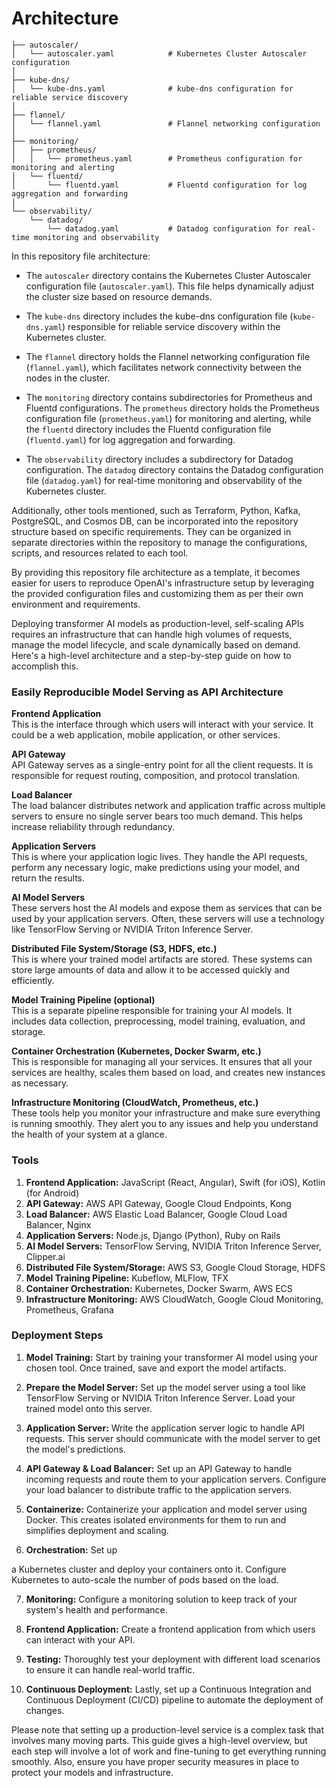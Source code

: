 # Architecture

```
├── autoscaler/
│   └── autoscaler.yaml            # Kubernetes Cluster Autoscaler configuration
│
├── kube-dns/
│   └── kube-dns.yaml              # kube-dns configuration for reliable service discovery
│
├── flannel/
│   └── flannel.yaml               # Flannel networking configuration
│
├── monitoring/
│   ├── prometheus/
│   │   └── prometheus.yaml        # Prometheus configuration for monitoring and alerting
│   └── fluentd/
│       └── fluentd.yaml           # Fluentd configuration for log aggregation and forwarding
│
└── observability/
    └── datadog/
        └── datadog.yaml           # Datadog configuration for real-time monitoring and observability

```

In this repository file architecture:

- The `autoscaler` directory contains the Kubernetes Cluster Autoscaler configuration file (`autoscaler.yaml`). This file helps dynamically adjust the cluster size based on resource demands.

- The `kube-dns` directory includes the kube-dns configuration file (`kube-dns.yaml`) responsible for reliable service discovery within the Kubernetes cluster.

- The `flannel` directory holds the Flannel networking configuration file (`flannel.yaml`), which facilitates network connectivity between the nodes in the cluster.

- The `monitoring` directory contains subdirectories for Prometheus and Fluentd configurations. The `prometheus` directory holds the Prometheus configuration file (`prometheus.yaml`) for monitoring and alerting, while the `fluentd` directory includes the Fluentd configuration file (`fluentd.yaml`) for log aggregation and forwarding.

- The `observability` directory includes a subdirectory for Datadog configuration. The `datadog` directory contains the Datadog configuration file (`datadog.yaml`) for real-time monitoring and observability of the Kubernetes cluster.

Additionally, other tools mentioned, such as Terraform, Python, Kafka, PostgreSQL, and Cosmos DB, can be incorporated into the repository structure based on specific requirements. They can be organized in separate directories within the repository to manage the configurations, scripts, and resources related to each tool.

By providing this repository file architecture as a template, it becomes easier for users to reproduce OpenAI's infrastructure setup by leveraging the provided configuration files and customizing them as per their own environment and requirements.


Deploying transformer AI models as production-level, self-scaling APIs requires an infrastructure that can handle high volumes of requests, manage the model lifecycle, and scale dynamically based on demand. Here's a high-level architecture and a step-by-step guide on how to accomplish this.

### Easily Reproducible Model Serving as API Architecture

**Frontend Application**  
This is the interface through which users will interact with your service. It could be a web application, mobile application, or other services.

**API Gateway**  
API Gateway serves as a single-entry point for all the client requests. It is responsible for request routing, composition, and protocol translation.

**Load Balancer**  
The load balancer distributes network and application traffic across multiple servers to ensure no single server bears too much demand. This helps increase reliability through redundancy.

**Application Servers**  
This is where your application logic lives. They handle the API requests, perform any necessary logic, make predictions using your model, and return the results.

**AI Model Servers**  
These servers host the AI models and expose them as services that can be used by your application servers. Often, these servers will use a technology like TensorFlow Serving or NVIDIA Triton Inference Server.

**Distributed File System/Storage (S3, HDFS, etc.)**  
This is where your trained model artifacts are stored. These systems can store large amounts of data and allow it to be accessed quickly and efficiently.

**Model Training Pipeline (optional)**  
This is a separate pipeline responsible for training your AI models. It includes data collection, preprocessing, model training, evaluation, and storage.

**Container Orchestration (Kubernetes, Docker Swarm, etc.)**  
This is responsible for managing all your services. It ensures that all your services are healthy, scales them based on load, and creates new instances as necessary.

**Infrastructure Monitoring (CloudWatch, Prometheus, etc.)**  
These tools help you monitor your infrastructure and make sure everything is running smoothly. They alert you to any issues and help you understand the health of your system at a glance.

### Tools

1. **Frontend Application:** JavaScript (React, Angular), Swift (for iOS), Kotlin (for Android)
2. **API Gateway:** AWS API Gateway, Google Cloud Endpoints, Kong
3. **Load Balancer:** AWS Elastic Load Balancer, Google Cloud Load Balancer, Nginx
4. **Application Servers:** Node.js, Django (Python), Ruby on Rails
5. **AI Model Servers:** TensorFlow Serving, NVIDIA Triton Inference Server, Clipper.ai
6. **Distributed File System/Storage:** AWS S3, Google Cloud Storage, HDFS
7. **Model Training Pipeline:** Kubeflow, MLFlow, TFX
8. **Container Orchestration:** Kubernetes, Docker Swarm, AWS ECS
9. **Infrastructure Monitoring:** AWS CloudWatch, Google Cloud Monitoring, Prometheus, Grafana

### Deployment Steps

1. **Model Training:** Start by training your transformer AI model using your chosen tool. Once trained, save and export the model artifacts.

2. **Prepare the Model Server:** Set up the model server using a tool like TensorFlow Serving or NVIDIA Triton Inference Server. Load your trained model onto this server.

3. **Application Server:** Write the application server logic to handle API requests. This server should communicate with the model server to get the model's predictions.

4. **API Gateway & Load Balancer:** Set up an API Gateway to handle incoming requests and route them to your application servers. Configure your load balancer to distribute traffic to the application servers.

5. **Containerize:** Containerize your application and model server using Docker. This creates isolated environments for them to run and simplifies deployment and scaling.

6. **Orchestration:** Set up

 a Kubernetes cluster and deploy your containers onto it. Configure Kubernetes to auto-scale the number of pods based on the load.

7. **Monitoring:** Configure a monitoring solution to keep track of your system's health and performance.

8. **Frontend Application:** Create a frontend application from which users can interact with your API.

9. **Testing:** Thoroughly test your deployment with different load scenarios to ensure it can handle real-world traffic.

10. **Continuous Deployment:** Lastly, set up a Continuous Integration and Continuous Deployment (CI/CD) pipeline to automate the deployment of changes.

Please note that setting up a production-level service is a complex task that involves many moving parts. This guide gives a high-level overview, but each step will involve a lot of work and fine-tuning to get everything running smoothly. Also, ensure you have proper security measures in place to protect your models and infrastructure.